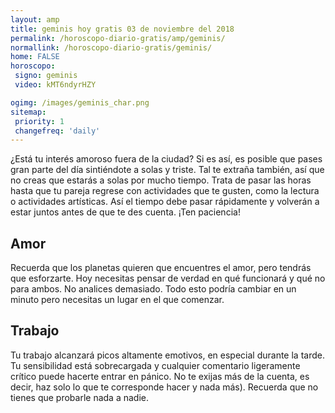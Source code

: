 ```yaml
---
layout: amp
title: geminis hoy gratis 03 de noviembre del 2018 
permalink: /horoscopo-diario-gratis/amp/geminis/
normallink: /horoscopo-diario-gratis/geminis/
home: FALSE
horoscopo:
 signo: geminis
 video: kMT6ndyrHZY

ogimg: /images/geminis_char.png
sitemap:
 priority: 1
 changefreq: 'daily'
---
```



¿Está tu interés amoroso fuera de la ciudad? Si es así, es posible que pases gran parte del día sintiéndote a solas y triste. Tal te extraña también, así que no creas que estarás a solas por mucho tiempo. Trata de pasar las horas hasta que tu pareja regrese con actividades que te gusten, como la lectura o actividades artísticas. Así el tiempo debe pasar rápidamente y volverán a estar juntos antes de que te des cuenta. ¡Ten paciencia!

## Amor

Recuerda que los planetas quieren que encuentres el amor, pero tendrás que esforzarte. Hoy necesitas pensar de verdad en qué funcionará y qué no para ambos. No analices demasiado. Todo esto podría cambiar en un minuto pero necesitas un lugar en el que comenzar.

## Trabajo

Tu trabajo alcanzará picos altamente emotivos, en especial durante la tarde. Tu sensibilidad está sobrecargada y cualquier comentario ligeramente crítico puede hacerte entrar en pánico. No te exijas más de la cuenta, es decir, haz solo lo que te corresponde hacer y nada más). Recuerda que no tienes que probarle nada a nadie.